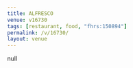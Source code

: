 ```yaml
---
title: ALFRESCO
venue: v16730
tags: [restaurant, food, "fhrs:150894"]
permalink: /v/16730/
layout: venue
---
```

null